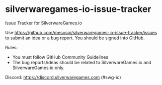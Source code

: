 # silverwaregames-io-issue-tracker

Issue Tracker for SilverwareGames.io

Use https://github.com/mesosoi/silverwaregames-io-issue-tracker/issues to submit an idea or a bug report. You should be signed into GitHub.

Rules:
* You must follow GitHub Community Guidelines
* The bug reports/ideas should be related to SilverwareGames.io and SilverwareGames.io only.

Discord: https://discord.silverwaregames.com (#swg-io)

